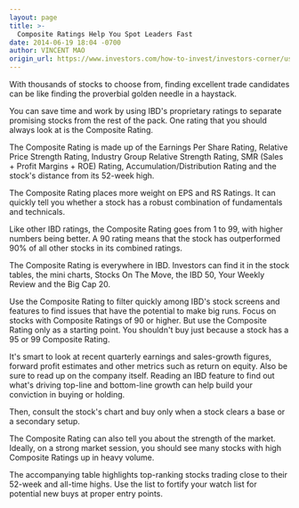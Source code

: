 ```yaml
---
layout: page
title: >-
  Composite Ratings Help You Spot Leaders Fast
date: 2014-06-19 18:04 -0700
author: VINCENT MAO
origin_url: https://www.investors.com/how-to-invest/investors-corner/use-ibd-ratings-to-help-find-leading-stocks
---
```





With thousands of stocks to choose from, finding excellent trade candidates can be like finding the proverbial golden needle in a haystack.

  

You can save time and work by using IBD's proprietary ratings to separate promising stocks from the rest of the pack. One rating that you should always look at is the Composite Rating.

  

The Composite Rating is made up of the Earnings Per Share Rating, Relative Price Strength Rating, Industry Group Relative Strength Rating, SMR (Sales + Profit Margins + ROE) Rating, Accumulation/Distribution Rating and the stock's distance from its 52-week high.

  

The Composite Rating places more weight on EPS and RS Ratings. It can quickly tell you whether a stock has a robust combination of fundamentals and technicals.

  

Like other IBD ratings, the Composite Rating goes from 1 to 99, with higher numbers being better. A 90 rating means that the stock has outperformed 90% of all other stocks in its combined ratings.

  

The Composite Rating is everywhere in IBD. Investors can find it in the stock tables, the mini charts, Stocks On The Move, the IBD 50, Your Weekly Review and the Big Cap 20.

  

Use the Composite Rating to filter quickly among IBD's stock screens and features to find issues that have the potential to make big runs. Focus on stocks with Composite Ratings of 90 or higher. But use the Composite Rating only as a starting point. You shouldn't buy just because a stock has a 95 or 99 Composite Rating.

  

It's smart to look at recent quarterly earnings and sales-growth figures, forward profit estimates and other metrics such as return on equity. Also be sure to read up on the company itself. Reading an IBD feature to find out what's driving top-line and bottom-line growth can help build your conviction in buying or holding.

  

Then, consult the stock's chart and buy only when a stock clears a base or a secondary setup.

  

The Composite Rating can also tell you about the strength of the market. Ideally, on a strong market session, you should see many stocks with high Composite Ratings up in heavy volume.

  

The accompanying table highlights top-ranking stocks trading close to their 52-week and all-time highs. Use the list to fortify your watch list for potential new buys at proper entry points.




